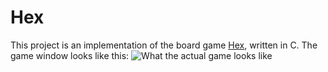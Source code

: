 # Hex
This project is an implementation of the board game [Hex](https://en.wikipedia.org/wiki/Hex_(board_game)),
written in C. The game window looks like this:
![What the actual game looks like](https://i.imgur.com/ybZ5tGg.png)
